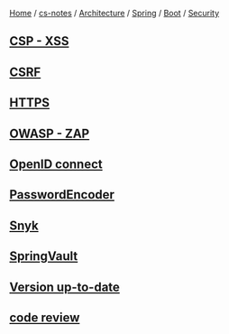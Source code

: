 [Home](https://mengxianbin.github.io) /
[cs-notes](https://mengxianbin.github.io/cs-notes/site) /
[Architecture](https://mengxianbin.github.io/cs-notes/site/Architecture) /
[Spring](https://mengxianbin.github.io/cs-notes/site/Architecture/Spring) /
[Boot](https://mengxianbin.github.io/cs-notes/site/Architecture/Spring/Boot) /
[Security](https://mengxianbin.github.io/cs-notes/site/Architecture/Spring/Boot/Security)

## [CSP - XSS](https://mengxianbin.github.io/cs-notes/site/Architecture/Spring/Boot/Security/CSP%20-%20XSS)

## [CSRF](https://mengxianbin.github.io/cs-notes/site/Architecture/Spring/Boot/Security/CSRF)

## [HTTPS](https://mengxianbin.github.io/cs-notes/site/Architecture/Spring/Boot/Security/HTTPS)

## [OWASP - ZAP](https://mengxianbin.github.io/cs-notes/site/Architecture/Spring/Boot/Security/OWASP%20-%20ZAP)

## [OpenID connect](https://mengxianbin.github.io/cs-notes/site/Architecture/Spring/Boot/Security/OpenID%20connect)

## [PasswordEncoder](https://mengxianbin.github.io/cs-notes/site/Architecture/Spring/Boot/Security/PasswordEncoder)

## [Snyk](https://mengxianbin.github.io/cs-notes/site/Architecture/Spring/Boot/Security/Snyk)

## [SpringVault](https://mengxianbin.github.io/cs-notes/site/Architecture/Spring/Boot/Security/SpringVault)

## [Version up-to-date](https://mengxianbin.github.io/cs-notes/site/Architecture/Spring/Boot/Security/Version%20up-to-date)

## [code review](https://mengxianbin.github.io/cs-notes/site/Architecture/Spring/Boot/Security/code%20review)

